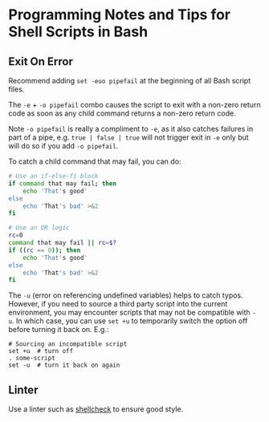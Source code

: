 # Programming Notes and Tips for Shell Scripts in Bash

## Exit On Error

Recommend adding `set -euo pipefail` at the beginning of all Bash script files.

The `-e` + `-o pipefail` combo causes the script to exit with a non-zero return
code as soon as any child command returns a non-zero return code.

Note `-o pipefail` is really a compliment to `-e`, as it also catches failures
in part of a pipe, e.g. `true | false | true` will not trigger exit in `-e` only
but will do so if you add `-o pipefail`.

To catch a child command that may fail, you can do:

```sh
# Use an if-else-fi block
if command that may fail; then
    echo 'That's good'
else
    echo 'That's bad' >&2
fi

# Use an OR logic
rc=0
command that may fail || rc=$?
if ((rc == 0)); then
    echo 'That's good'
else
    echo 'That's bad' >&2
fi
```

The `-u` (error on referencing undefined variables) helps to catch typos.
However, if you need to source a third party script into the current environment,
you may encounter scripts that may not be compatible with `-u`.
In which case, you can use `set +u` to temporarily switch the option off
before turning it back on. E.g.:

```
# Sourcing an incompatible script
set +u  # turn off
. some-script
set -u  # turn it back on again
```

## Linter

Use a linter such as [shellcheck](https://www.shellcheck.net/) to ensure good
style.
